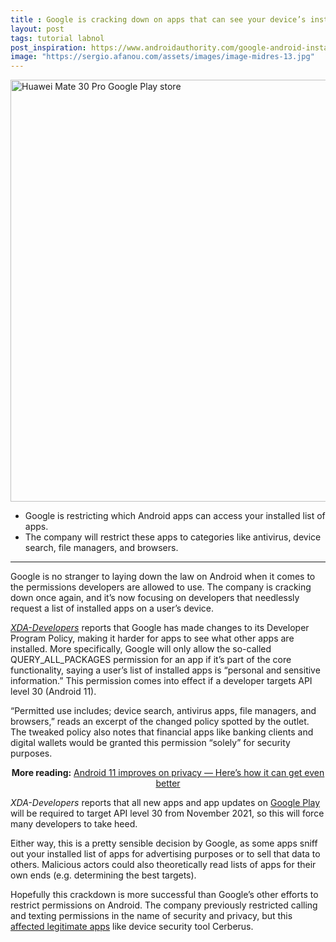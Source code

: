 ```yaml
---
title : Google is cracking down on apps that can see your device’s installed apps
layout: post
tags: tutorial labnol
post_inspiration: https://www.androidauthority.com/google-android-installed-list-apps-device-1214149/
image: "https://sergio.afanou.com/assets/images/image-midres-13.jpg"
---
```


<p><html><body></p>
<p><img class="aligncenter size-large wp-image-1033796 noname aa-img" title="Huawei Mate 30 Pro Google Play store" src="https://cdn57.androidauthority.net/wp-content/uploads/2019/09/Huawei-Mate-30-Pro-Google-Play-store--1200x675.jpg" alt="Huawei Mate 30 Pro Google Play store" width="1200" height="675" data-attachment-id="1033796" srcset="https://cdn57.androidauthority.net/wp-content/uploads/2019/09/Huawei-Mate-30-Pro-Google-Play-store--1200x675.jpg 1200w, https://cdn57.androidauthority.net/wp-content/uploads/2019/09/Huawei-Mate-30-Pro-Google-Play-store--300x170.jpg 300w, https://cdn57.androidauthority.net/wp-content/uploads/2019/09/Huawei-Mate-30-Pro-Google-Play-store--768x432.jpg 768w, https://cdn57.androidauthority.net/wp-content/uploads/2019/09/Huawei-Mate-30-Pro-Google-Play-store--16x9.jpg 16w, https://cdn57.androidauthority.net/wp-content/uploads/2019/09/Huawei-Mate-30-Pro-Google-Play-store--32x18.jpg 32w, https://cdn57.androidauthority.net/wp-content/uploads/2019/09/Huawei-Mate-30-Pro-Google-Play-store--28x16.jpg 28w, https://cdn57.androidauthority.net/wp-content/uploads/2019/09/Huawei-Mate-30-Pro-Google-Play-store--56x32.jpg 56w, https://cdn57.androidauthority.net/wp-content/uploads/2019/09/Huawei-Mate-30-Pro-Google-Play-store--64x36.jpg 64w, https://cdn57.androidauthority.net/wp-content/uploads/2019/09/Huawei-Mate-30-Pro-Google-Play-store--712x400.jpg 712w, https://cdn57.androidauthority.net/wp-content/uploads/2019/09/Huawei-Mate-30-Pro-Google-Play-store--1000x563.jpg 1000w, https://cdn57.androidauthority.net/wp-content/uploads/2019/09/Huawei-Mate-30-Pro-Google-Play-store--792x446.jpg 792w, https://cdn57.androidauthority.net/wp-content/uploads/2019/09/Huawei-Mate-30-Pro-Google-Play-store--1280x720.jpg 1280w, https://cdn57.androidauthority.net/wp-content/uploads/2019/09/Huawei-Mate-30-Pro-Google-Play-store--840x472.jpg 840w, https://cdn57.androidauthority.net/wp-content/uploads/2019/09/Huawei-Mate-30-Pro-Google-Play-store--1340x754.jpg 1340w, https://cdn57.androidauthority.net/wp-content/uploads/2019/09/Huawei-Mate-30-Pro-Google-Play-store--770x433.jpg 770w, https://cdn57.androidauthority.net/wp-content/uploads/2019/09/Huawei-Mate-30-Pro-Google-Play-store--356x200.jpg 356w, https://cdn57.androidauthority.net/wp-content/uploads/2019/09/Huawei-Mate-30-Pro-Google-Play-store--675x380.jpg 675w, https://cdn57.androidauthority.net/wp-content/uploads/2019/09/Huawei-Mate-30-Pro-Google-Play-store-.jpg 1920w" sizes="(max-width: 1200px) 100vw, 1200px" /></p>
<div class="aa-img-source-credit"></div>
</p>
<div class="aa_tldr_text">
<ul>
<li>Google is restricting which Android apps can access your installed list of apps.</li>
<li>The company will restrict these apps to categories like antivirus, device search, file managers, and browsers.</li>
</ul>
</div><hr>
<p>Google is no stranger to laying down the law on Android when it comes to the permissions developers are allowed to use. The company is cracking down once again, and it&#8217;s now focusing on developers that needlessly request a list of installed apps on a user&#8217;s device.</p>
<p><em><a href="https://www.xda-developers.com/google-is-restricting-which-apps-can-see-the-other-installed-apps-on-your-device/" target="_blank" rel="noopener">XDA-Developers</a></em> reports that Google has made changes to its Developer Program Policy, making it harder for apps to see what other apps are installed. More specifically, Google will only allow the so-called QUERY_ALL_PACKAGES permission for an app if it&#8217;s part of the core functionality, saying a user&#8217;s list of installed apps is &#8220;personal and sensitive information.&#8221; This permission comes into effect if a developer targets API level 30 (Android 11). </p>
<p>&#8220;Permitted use includes; device search, antivirus apps, file managers, and browsers,&#8221; reads an excerpt of the changed policy spotted by the outlet. The tweaked policy also notes that financial apps like banking clients and digital wallets would be granted this permission &#8220;solely&#8221; for security purposes.</p>
<p style="text-align: center;"><strong>More reading:</strong> <a href="https://www.androidauthority.com/android-11-privacy-1161814/">Android 11 improves on privacy — Here&#8217;s how it can get even better</a></p>
<p><em>XDA-Developers</em> reports that all new apps and app updates on <a href="https://www.androidauthority.com/google-play-store-1093442/">Google Play</a> will be required to target API level 30 from November 2021, so this will force many developers to take heed. </p>
<p>Either way, this is a pretty sensible decision by Google, as some apps sniff out your installed list of apps for advertising purposes or to sell that data to others. Malicious actors could also theoretically read lists of apps for their own ends (e.g. determining the best targets). </p>
<p>Hopefully this crackdown is more successful than Google&#8217;s other efforts to restrict permissions on Android. The company previously restricted calling and texting permissions in the name of security and privacy, but this <a href="https://www.androidauthority.com/google-sms-calling-permissions-cerberus-940353/">affected legitimate apps</a> like device security tool Cerberus.</p>

<p><!-- /wp:paragraph --></body></html></p>
